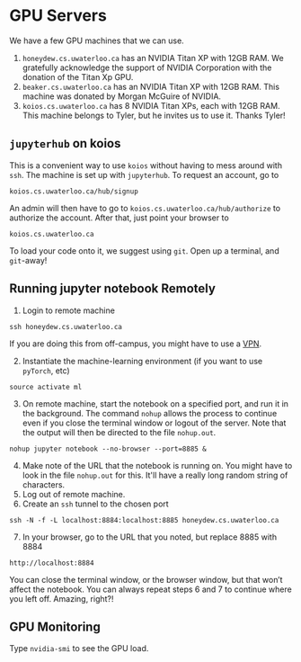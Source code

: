 # GPU Servers

We have a few GPU machines that we can use.
1. `honeydew.cs.uwaterloo.ca` has an NVIDIA Titan XP with 12GB RAM. We gratefully acknowledge the support of NVIDIA Corporation with the donation of the Titan Xp GPU.
1. `beaker.cs.uwaterloo.ca` has an NVIDIA Titan XP with 12GB RAM. This machine was donated by Morgan McGuire of NVIDIA.
3. `koios.cs.uwaterloo.ca` has 8 NVIDIA Titan XPs, each with 12GB RAM. This machine belongs to Tyler, but he invites us to use it. Thanks Tyler!


## `jupyterhub` on koios

This is a convenient way to use `koios` without having to mess around with `ssh`. The machine is set up with `jupyterhub`. To request an account, go to
```
koios.cs.uwaterloo.ca/hub/signup
```
An admin will then have to go to `koios.cs.uwaterloo.ca/hub/authorize` to authorize the account. After that, just point your browser to
```
koios.cs.uwaterloo.ca
```
To load your code onto it, we suggest using `git`. Open up a terminal, and `git`-away!

## Running jupyter notebook Remotely

1. Login to remote machine
```
ssh honeydew.cs.uwaterloo.ca
```
If you are doing this from off-campus, you might have to use a [VPN](https://uwaterloo.ca/information-systems-technology/services/virtual-private-network-vpn/about-virtual-private-network-vpn).

2. Instantiate  the machine-learning environment (if you want to use `pyTorch`, etc)
```
source activate ml
```
3. On remote machine, start the notebook on a specified port, and run it in the background. The command `nohup` allows the process to continue even if you close the terminal window or logout of the server. Note that the output will then be directed to the file `nohup.out`.
```
nohup jupyter notebook --no-browser --port=8885 &
```
4. Make note of the URL that the notebook is running on. You might have to look in the file `nohup.out` for this. It'll have a really long random string of characters.
5. Log out of remote machine.
6. Create an `ssh` tunnel to the chosen port
```
ssh -N -f -L localhost:8884:localhost:8885 honeydew.cs.uwaterloo.ca
```
7. In your browser, go to the URL that you noted, but replace 8885 with 8884
```
http://localhost:8884
```
You can close the terminal window, or the browser window, but that won’t affect the 
notebook. You can always repeat steps 6 and 7 to continue where you left off. Amazing, right?!


## GPU Monitoring
Type `nvidia-smi` to see the GPU load.
